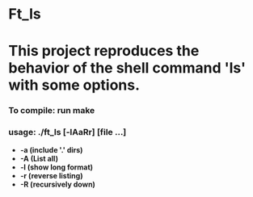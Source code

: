 # Ft_ls

# This project reproduces the behavior of the shell command 'ls' with some options.

### To compile: run make
### usage: ./ft_ls [-lAaRr] [file ...]

* __-a (include '.' dirs)__
* __-A (List all)__
* __-l (show long format)__
* __-r (reverse listing)__
* __-R (recursively down)__
